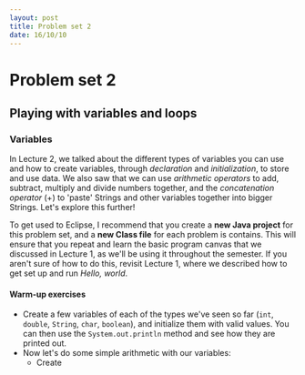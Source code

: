 ```yaml
---
layout: post
title: Problem set 2
date: 16/10/10
---
```


# Problem set 2
## Playing with variables and loops

### Variables

In Lecture 2, we talked about the different types of variables you can use and how to create variables, through _declaration_ and _initialization_, to store and use data. We also saw that we can use _arithmetic operators_ to add, subtract, multiply and divide numbers together, and the _concatenation operator_ (+) to 'paste' Strings and other variables together into bigger Strings. Let's explore this further!

To get used to Eclipse, I recommend that you create a __new Java project__ for this problem set, and a __new Class file__ for each problem is contains. This will ensure that you repeat and learn the basic program canvas that we discussed in Lecture 1, as we'll be using it throughout the semester. If you aren't sure of how to do this, revisit Lecture 1, where we described how to get set up and run _Hello, world_.

#### Warm-up exercises

- Create a few variables of each of the types we've seen so far (`int`, `double`, `String`, `char`, `boolean`), and initialize them with valid values. You can then use the `System.out.println` method and see how they are printed out.
- Now let's do some simple arithmetic with our variables:
  - Create

